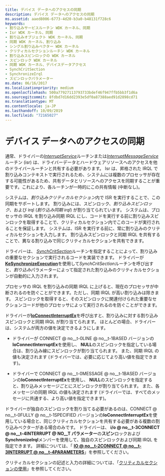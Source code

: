```yaml
---
title: デバイス データへのアクセスの同期
description: デバイス データへのアクセスの同期
ms.assetid: aaed8006-6773-4d20-b3a0-b48131f728c6
keywords:
- 割り込みサービスルーチン WDK カーネル、同期
- Isr WDK カーネル、同期
- 割り込みオブジェクト WDK カーネル、同期
- 同期 WDK カーネル、割り込み
- シングル割り込みベクター WDK カーネル
- クリティカルセクションルーチン WDK カーネル
- 割り込みスピンロックの WDK カーネル
- スピンロック WDK カーネル
- 同期 WDK カーネル、デバイスデータアクセス
- SynchCritSection
- SynchronizeIrql
- スピンロックパラメーター
ms.date: 06/16/2017
ms.localizationpriority: medium
ms.openlocfilehash: 500a77927113793733bdef46f947ffb5bb3f1d6a
ms.sourcegitcommit: 8fdbd7d16dd2393e5df0a87388aed91d2898cd71
ms.translationtype: MT
ms.contentlocale: ja-JP
ms.lasthandoff: 10/09/2019
ms.locfileid: "72165027"
---
```

# <a name="synchronizing-access-to-device-data"></a>デバイス データへのアクセスの同期





通常、ドライバーの[*InterruptService*](https://docs.microsoft.com/windows-hardware/drivers/ddi/content/wdm/nc-wdm-kservice_routine)ルーチンまたは[*InterruptMessageService*](https://docs.microsoft.com/windows-hardware/drivers/ddi/content/wdm/nc-wdm-kmessage_service_routine)ルーチン (isr) は、ドライバーデータとハードウェアリソースへのアクセスを他のドライバールーチンと共有する必要があります。 Isr は、昇格された IRQL で割り込みコンテキストで実行されるため、システムには複数のプロセッサが存在する可能性があるため、共有データとリソースへのアクセスを同期することが重要です。これにより、各ルーチンが一時的にこの共有情報 (中断なし)。

システムは、*割り込みクリティカルセクション*内で ISR を実行することで、この同期をサポートします。 割り込みには、スピンロック、*割り込みスピンロック*、および irql (*割り込み同期 irql*) が割り当てられています。 システムは、プロセッサの IRQL を割り込み同期 IRQL にし、コードを実行する前に割り込みスピンロックを取得することで、クリティカルセクション内でこのコードが実行されることを保証します。 システムは、ISR を実行する前に、常に割り込みのクリティカルセクションを入力します。 割り込みスピンロックと同期 IRQL を共有することで、異なる割り込みで同じクリティカルセクションを共有できます。

ドライバーは、 [*SynchCritSection*](https://docs.microsoft.com/windows-hardware/drivers/ddi/content/wdm/nc-wdm-ksynchronize_routine)ルーチンを指定することによって、割り込みの重要なセクションで実行されるコードを実装できます。 ドライバーが[**KeSynchronizeExecution**](https://docs.microsoft.com/windows-hardware/drivers/ddi/content/wdm/nf-wdm-kesynchronizeexecution)を使用して*SynchCritSection*ルーチンを呼び出すと、*割り込み*パラメーターによって指定された割り込みのクリティカルセクションが自動的に入力されます。

プロセッサの IRQL を割り込みの同期 IRQL に上げると、現在のプロセッサが中断されるのを防ぐことができます。ただし、同期 IRQL が高い割り込みは除きます。 スピンロックを取得すると、そのスピンロックに関連付けられた重要なセクションコードが他のプロセッサによって実行されるのを防ぐことができます。

ドライバーが[**IoConnectInterruptEx**](https://docs.microsoft.com/windows-hardware/drivers/ddi/content/wdm/nf-wdm-ioconnectinterruptex)を呼び出すと、割り込みに対する割り込みスピンロックと同期 IRQL が割り当てられます。 ほとんどの場合、ドライバーは、システムが両方の値を決定できるようにします。

-   ドライバーが CONNECT @ no__t-0LINE @ no__t-1BASED バージョンの**IoConnectInterruptEx**を使用し、 **NULL**のスピンロックを指定している場合は、割り込み線にスピンロックが割り当てられます。 また、同期 IRQL の値も決定されます (ドライバーでは、必要に応じてより高い値を指定できます)。

-   ドライバーで CONNECT @ no__t-0MESSAGE @ no__t-1BASED バージョンの**IoConnectInterruptEx**を使用し、 **NULL**のスピンロックを指定すると、割り込みメッセージごとにスピンロックが割り当てられます。 また、各メッセージの同期 IRQL の値も決定されます (ドライバーでは、すべてのメッセージに共通する、より高い値を指定できます)。


ドライバーが独自のスピンロックを割り当てる必要があるのは、CONNECT @ no__t-0FULLY @ no__t-1SPECIFIED バージョンの**IoConnectInterruptEx**を使用している場合と、同じクリティカルセクションを共有する必要がある複数の割り込みベクターがある場合のみです。 ドライバーは、 **i/o @ no__t-3CONNECT @ no__t-4INTERRUPT @ NO__T パラメーター**の**スピン**ロックおよび**SynchronizeIrql**メンバーを使用して、独自のスピンロックおよび同期 IRQL を指定できます。 詳細については、「 [**IO @ no__t-2CONNECT @ no__t-3INTERRUPT @ no__t-4PARAMETERS**](https://docs.microsoft.com/windows-hardware/drivers/ddi/content/wdm/ns-wdm-_io_connect_interrupt_parameters)」を参照してください。

クリティカルセクションの記述と入力の詳細については、「[クリティカルセクションの使用](using-critical-sections.md)」を参照してください。

 

 





